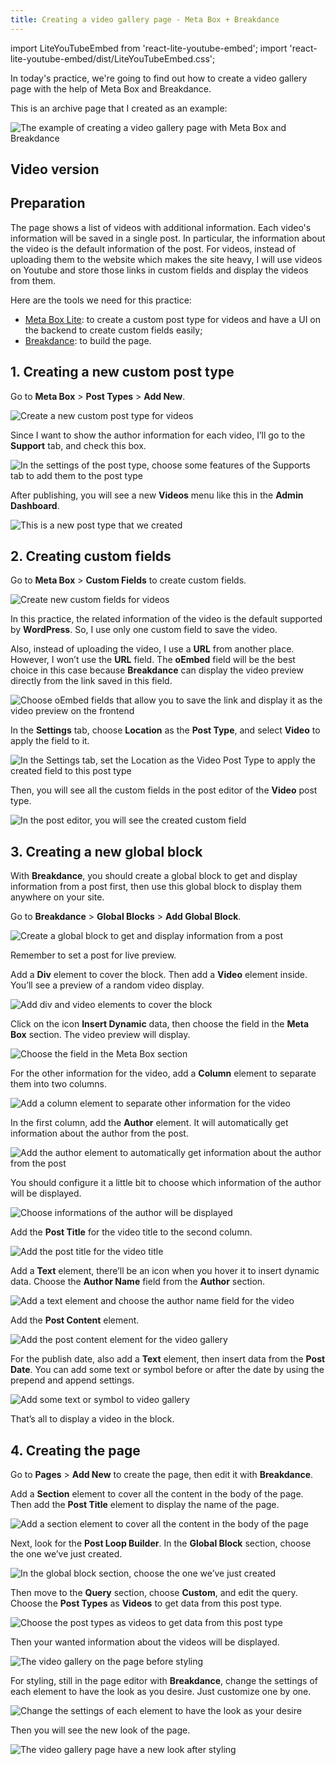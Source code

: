 ```yaml
---
title: Creating a video gallery page - Meta Box + Breakdance
---
```

import LiteYouTubeEmbed from 'react-lite-youtube-embed';
import 'react-lite-youtube-embed/dist/LiteYouTubeEmbed.css';

In today's practice, we're going to find out how to create a video gallery page with the help of Meta Box and Breakdance.

This is an archive page that I created as an example:

![The example of creating a video gallery page with Meta Box and Breakdance](https://imgur.com/Otnspcw.png)

## Video version

<LiteYouTubeEmbed id='TiV3tcumXUk' />

## Preparation

The page shows a list of videos with additional information. Each video's information will be saved in a single post. In particular, the information about the video is the default information of the post. For videos, instead of uploading them to the website which makes the site heavy, I will use videos on Youtube and store those links in custom fields and display the videos from them.

Here are the tools we need for this practice:

* [Meta Box Lite](https://metabox.io/lite/): to create a custom post type for videos and have a UI on the backend to create custom fields easily;
* [Breakdance](https://breakdance.com/): to build the page.

## 1. Creating a new custom post type

Go to **Meta Box** > **Post Types** > **Add New**.

![Create a new custom post type for videos](https://imgur.com/ygeaJpW.png)

Since I want to show the author information for each video, I’ll go to the **Support** tab, and check this box.

![In the settings of the post type, choose some features of the Supports tab to add them to the post type](https://imgur.elightup.com/OHlexXv.png)

After publishing, you will see a new **Videos** menu like this in the **Admin Dashboard**.

![This is a new post type that we created](https://imgur.com/XUUdmL9.png)

## 2. Creating custom fields

Go to **Meta Box** > **Custom Fields** to create custom fields.

![Create new custom fields for videos](https://imgur.com/q3UXgVD.png)

In this practice, the related information of the video is the default supported by **WordPress**. So, I use only one custom field to save the video.

Also, instead of uploading the video, I use a **URL** from another place. However, I won’t use the **URL** field. The **oEmbed** field will be the best choice in this case because **Breakdance** can display the video preview directly from the link saved in this field.

![Choose oEmbed fields that allow you to save the link and display it as the video preview on the frontend](https://imgur.com/DFFW9kj.png)

In the **Settings** tab, choose **Location** as the **Post Type**, and select **Video** to apply the field to it.

![In the Settings tab, set the Location as the Video Post Type to apply the created field to this post type](https://imgur.com/K22UOU7.png)

Then, you will see all the custom fields in the post editor of the **Video** post type.

![In the post editor, you will see the created custom field](https://imgur.com/PFpL5Jb.png)

## 3. Creating a new global block

With **Breakdance**, you should create a global block to get and display information from a post first, then use this global block to display them anywhere on your site.

Go to **Breakdance** > **Global Blocks** > **Add Global Block**.

![Create a global block to get and display information from a post](https://imgur.com/tg07ysp.png)

Remember to set a post for live preview.

Add a **Div** element to cover the block. Then add a **Video** element inside. You’ll see a preview of a random video display.

![Add div and video elements to cover the block](https://imgur.com/dloZuff.gif)

Click on the icon **Insert Dynamic** data, then choose the field in the **Meta Box** section. The video preview will display.

![Choose the field in the Meta Box section](https://imgur.com/VzJYZMr.gif)

For the other information for the video, add a **Column** element to separate them into two columns.

![Add a column element to separate other information for the video](https://imgur.com/ca31KwM.gif)

In the first column, add the **Author** element. It will automatically get information about the author from the post.

![Add the author element to automatically get information about the author from the post](https://imgur.com/hztldMc.png)

You should configure it a little bit to choose which information of the author will be displayed.

![Choose informations of the author will be displayed](https://imgur.com/3mTMSQb.png)

Add the **Post Title** for the video title to the second column.

![Add the post title for the video title](https://imgur.com/c0iwSpo.png)

Add a **Text** element, there’ll be an icon when you hover it to insert dynamic data. Choose the **Author Name** field from the **Author** section.

![Add a text element and choose the author name field for the video](https://imgur.com/RwZoPoc.gif)

Add the **Post Content** element.

![Add the post content element for the video gallery](https://imgur.com/RzgIEhK.png)

For the publish date, also add a **Text** element, then insert data from the **Post Date**. You can add some text or symbol before or after the date by using the prepend and append settings.

![Add some text or symbol to video gallery](https://imgur.com/08eiYfE.gif)

That’s all to display a video in the block.

## 4. Creating the page

Go to **Pages** > **Add New** to create the page, then edit it with **Breakdance**.

Add a **Section** element to cover all the content in the body of the page. Then add the **Post Title** element to display the name of the page.

![Add a section element to cover all the content in the body of the page](https://imgur.com/r4PZ5LR.gif)

Next, look for the **Post Loop Builder**. In the **Global Block** section, choose the one we’ve just created.

![In the global block section, choose the one we’ve just created](https://imgur.com/OyGCgQK.png)

Then move to the **Query** section, choose **Custom**, and edit the query. Choose the **Post Types** as **Videos** to get data from this post type.

![Choose the post types as videos to get data from this post type](https://imgur.com/8YhDgqS.png)

Then your wanted information about the videos will be displayed.

![The video gallery on the page before styling](https://imgur.com/Cz9NwE3.png)

For styling, still in the page editor with **Breakdance**, change the settings of each element to have the look as you desire. Just customize one by one.

![Change the settings of each element to have the look as your desire](https://imgur.com/o4QaSJK.png)

Then you will see the new look of the page.

![The video gallery page have a new look after styling](https://imgur.com/Otnspcw.png)
